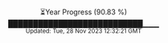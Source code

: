 <p align="center">
⏳Year Progress (90.83 %) <br>
███████████████████████████▁▁▁ <br>
<sub>Updated: Tue, 28 Nov 2023 12:32:21 GMT</sub>
</p>


